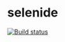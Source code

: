 # selenide
[![Build status](https://ci.appveyor.com/api/projects/status/66b1es1jnenmt8v1?svg=true)](https://ci.appveyor.com/project/lulabooo/selenide)
